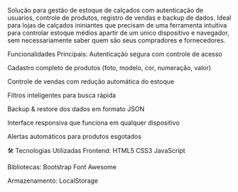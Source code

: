 Solução para gestão de estoque de calçados com autenticação de usuarios, controle de produtos, registro de vendas e backup de dados. Ideal para lojas de calçados ininiantes que precisam de uma ferramenta intuitiva para controlar estoque médios apartir de um unico dispositivo e navegador, sem necessariamente saber quem são seus compradores e fornecedores.

Funcionalidades Principais:
Autenticação segura com controle de acesso

Cadastro completo de produtos (foto, modelo, cor, numeração, valor)

Controle de vendas com redução automática do estoque

Filtros inteligentes para busca rápida

Backup & restore dos dados em formato JSON

Interface responsiva que funciona em qualquer dispositivo

Alertas automáticos para produtos esgotados

🛠️ Tecnologias Utilizadas
Frontend:
HTML5
CSS3
JavaScript

Bibliotecas:
Bootstrap
Font Awesome

Armazenamento:
LocalStorage
